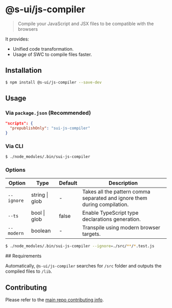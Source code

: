 # @s-ui/js-compiler

> Compile your JavaScript and JSX files to be compatible with the browsers

It provides:

- Unified code transformation.
- Usage of SWC to compile files faster.

## Installation

```sh
$ npm install @s-ui/js-compiler --save-dev
```

## Usage

### Via `package.json` (Recommended)

```json
"scripts": {
  "prepublishOnly": "sui-js-compiler"
}
```

### Via CLI

```sh
$ ./node_modules/.bin/sui-js-compiler
```

### Options

| Option     | Type           | Default | Description                                                               |
| ---------- | -------------- | ------- | ------------------------------------------------------------------------- |
| `--ignore` | string \| glob | -       | Takes all the pattern comma separated and ignore them during compilation. |
| `--ts`     | bool \| glob   | false   | Enable TypeScript type declarations generation.                           |
| `--modern` | boolean        | -       | Transpile using modern browser targets.                                   |

```sh
$ ./node_modules/.bin/sui-js-compiler --ignore=./src/**/*.test.js
```

## Requirements

Automatically, `@s-ui/js-compiler` searches for `/src` folder and outputs the compiled files to `/lib`.

## Contributing

Please refer to the [main repo contributing info](https://github.com/SUI-Components/sui/blob/master/CONTRIBUTING.md).
